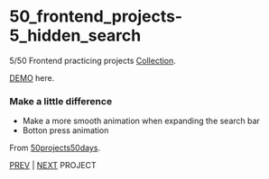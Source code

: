 # 50_frontend_projects-5_hidden_search

5/50 Frontend practicing projects [Collection](https://github.com/yswnqc/50_frontend_projects-collection).

[DEMO](https://yswnqc.github.io/50_frontend_projects-5_hidden_search/) here.

### Make a little difference
- Make a more smooth animation when expanding the search bar
- Botton press animation

From [50projects50days](https://50projects50days.com).

[PREV](https://github.com/yswnqc/50_frontend_projects-3_rotating_nav_animation) | [NEXT](https://github.com/yswnqc/50_frontend_projects-6_scroll_animation) PROJECT

